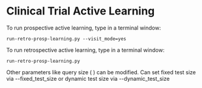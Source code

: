 # Clinical Trial Active Learning

To run prospective active learning, type in a terminal window:
```
run-retro-prosp-learning.py --visit_mode=yes
```

To run retrospective active learning, type in a terminal window:
```
run-retro-prosp-learning.py
```

Other parameters like query size ( ) can be modified. Can set fixed test size via --fixed_test_size or dynamic test size via --dynamic_test_size

